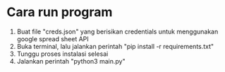 # Cara run program

1. Buat file "creds.json" yang berisikan credentials untuk menggunakan google spread sheet API
2. Buka terminal, lalu jalankan perintah "pip install -r requirements.txt"
3. Tunggu proses instalasi selesai
4. Jalankan perintah "python3 main.py"
